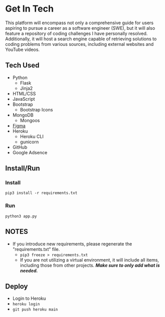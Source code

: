 # Get In Tech 

This platform will encompass not only a comprehensive guide for users aspiring to pursue a career as a software engineer (SWE), but it will also feature a repository of coding challenges I have personally resolved. Additionally, it will host a search engine capable of retrieving solutions to coding problems from various sources, including external websites and YouTube videos.


## Tech Used
- Python
    - Flask
    - Jinja2
- HTML/CSS
- JavaScript
- Bootstrap
    - Bootstrap Icons
- MongoDB
    - Mongoos 
- [Figma](https://www.figma.com/file/NhVv9RBbRln5Y4RTX1M1Ph/How-to-get-into-Tech?type=design&node-id=0-1&mode=design&t=UnGo5DO8TltFNFDZ-0)
- Heroku
    - Heroku CLI
    - gunicorn
- GitHub
- Google Adsence



## Install/Run

### Install
```
pip3 install -r requirements.txt
```

### Run
```
python3 app.py
```

## NOTES

- If you introduce new requirements, please regenerate the "requirements.txt" file.
    - `pip3 freeze > requirements.txt` 
    - If you are not utilizing a virtual environment, it will include all items, including those from other projects. ***Make sure to only add what is needed.*** 

## Deploy

- Login to Heroku
- `heroku login`
- `git push heroku main`